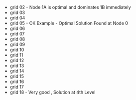  - grid 02 - Node 1A is optimal and dominates 1B immediately
 - grid 03
 - grid 04
 - grid 05 - OK Example - Optimal Solution Found at Node 0
 - grid 06
 - grid 07
 - grid 08
 - grid 09
 - grid 10
 - grid 11
 - grid 12
 - grid 13
 - grid 14
 - grid 15
 - grid 16
 - grid 17
 - grid 18 - Very good , Solution at 4th Level
